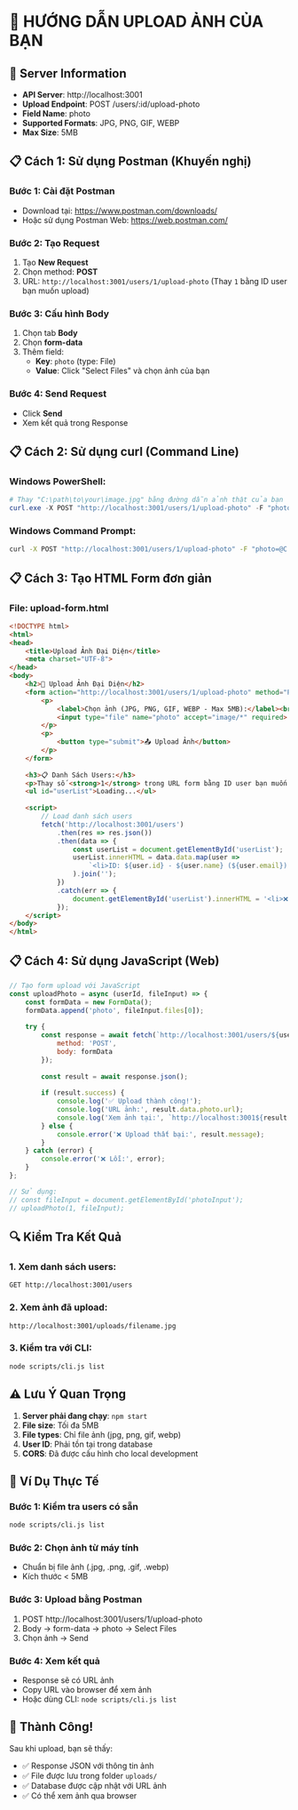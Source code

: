 # 📸 HƯỚNG DẪN UPLOAD ẢNH CỦA BẠN

## 🎯 Server Information
- **API Server**: http://localhost:3001
- **Upload Endpoint**: POST /users/:id/upload-photo
- **Field Name**: photo
- **Supported Formats**: JPG, PNG, GIF, WEBP
- **Max Size**: 5MB

## 📋 Cách 1: Sử dụng Postman (Khuyến nghị)

### Bước 1: Cài đặt Postman
- Download tại: https://www.postman.com/downloads/
- Hoặc sử dụng Postman Web: https://web.postman.com/

### Bước 2: Tạo Request
1. Tạo **New Request**
2. Chọn method: **POST**
3. URL: `http://localhost:3001/users/1/upload-photo`
   (Thay `1` bằng ID user bạn muốn upload)

### Bước 3: Cấu hình Body
1. Chọn tab **Body**
2. Chọn **form-data**
3. Thêm field:
   - **Key**: `photo` (type: File)
   - **Value**: Click "Select Files" và chọn ảnh của bạn

### Bước 4: Send Request
- Click **Send**
- Xem kết quả trong Response

## 📋 Cách 2: Sử dụng curl (Command Line)

### Windows PowerShell:
```powershell
# Thay "C:\path\to\your\image.jpg" bằng đường dẫn ảnh thật của bạn
curl.exe -X POST "http://localhost:3001/users/1/upload-photo" -F "photo=@C:\Users\YourName\Pictures\your-image.jpg"
```

### Windows Command Prompt:
```cmd
curl -X POST "http://localhost:3001/users/1/upload-photo" -F "photo=@C:\path\to\your\image.jpg"
```

## 📋 Cách 3: Tạo HTML Form đơn giản

### File: upload-form.html
```html
<!DOCTYPE html>
<html>
<head>
    <title>Upload Ảnh Đại Diện</title>
    <meta charset="UTF-8">
</head>
<body>
    <h2>📸 Upload Ảnh Đại Diện</h2>
    <form action="http://localhost:3001/users/1/upload-photo" method="POST" enctype="multipart/form-data">
        <p>
            <label>Chọn ảnh (JPG, PNG, GIF, WEBP - Max 5MB):</label><br>
            <input type="file" name="photo" accept="image/*" required>
        </p>
        <p>
            <button type="submit">📤 Upload Ảnh</button>
        </p>
    </form>
    
    <h3>📋 Danh Sách Users:</h3>
    <p>Thay số <strong>1</strong> trong URL form bằng ID user bạn muốn:</p>
    <ul id="userList">Loading...</ul>
    
    <script>
        // Load danh sách users
        fetch('http://localhost:3001/users')
            .then(res => res.json())
            .then(data => {
                const userList = document.getElementById('userList');
                userList.innerHTML = data.data.map(user => 
                    `<li>ID: ${user.id} - ${user.name} (${user.email}) - Ảnh: ${user.photo || 'Chưa có'}</li>`
                ).join('');
            })
            .catch(err => {
                document.getElementById('userList').innerHTML = '<li>❌ Lỗi load users</li>';
            });
    </script>
</body>
</html>
```

## 📋 Cách 4: Sử dụng JavaScript (Web)

```javascript
// Tạo form upload với JavaScript
const uploadPhoto = async (userId, fileInput) => {
    const formData = new FormData();
    formData.append('photo', fileInput.files[0]);
    
    try {
        const response = await fetch(`http://localhost:3001/users/${userId}/upload-photo`, {
            method: 'POST',
            body: formData
        });
        
        const result = await response.json();
        
        if (result.success) {
            console.log('✅ Upload thành công!');
            console.log('URL ảnh:', result.data.photo.url);
            console.log('Xem ảnh tại:', `http://localhost:3001${result.data.photo.url}`);
        } else {
            console.error('❌ Upload thất bại:', result.message);
        }
    } catch (error) {
        console.error('❌ Lỗi:', error);
    }
};

// Sử dụng:
// const fileInput = document.getElementById('photoInput');
// uploadPhoto(1, fileInput);
```

## 🔍 Kiểm Tra Kết Quả

### 1. Xem danh sách users:
```
GET http://localhost:3001/users
```

### 2. Xem ảnh đã upload:
```
http://localhost:3001/uploads/filename.jpg
```

### 3. Kiểm tra với CLI:
```bash
node scripts/cli.js list
```

## ⚠️ Lưu Ý Quan Trọng

1. **Server phải đang chạy**: `npm start`
2. **File size**: Tối đa 5MB
3. **File types**: Chỉ file ảnh (jpg, png, gif, webp)
4. **User ID**: Phải tồn tại trong database
5. **CORS**: Đã được cấu hình cho local development

## 🎯 Ví Dụ Thực Tế

### Bước 1: Kiểm tra users có sẵn
```bash
node scripts/cli.js list
```

### Bước 2: Chọn ảnh từ máy tính
- Chuẩn bị file ảnh (.jpg, .png, .gif, .webp)
- Kích thước < 5MB

### Bước 3: Upload bằng Postman
1. POST http://localhost:3001/users/1/upload-photo
2. Body → form-data → photo → Select Files
3. Chọn ảnh → Send

### Bước 4: Xem kết quả
- Response sẽ có URL ảnh
- Copy URL vào browser để xem ảnh
- Hoặc dùng CLI: `node scripts/cli.js list`

## 🎉 Thành Công!

Sau khi upload, bạn sẽ thấy:
- ✅ Response JSON với thông tin ảnh
- ✅ File được lưu trong folder `uploads/`
- ✅ Database được cập nhật với URL ảnh
- ✅ Có thể xem ảnh qua browser 